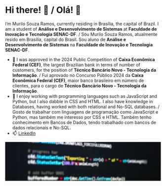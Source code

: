 # Hi there! 👋 / Olá! 👋

I’m Murilo Souza Ramos, currently residing in Brasília, the capital of Brazil. I am a student of **Análise e Desenvolvimento de Sistemas** at **Faculdade de Inovação e Tecnologia SENAC-DF**. / Sou Murilo Souza Ramos, atualmente resido em Brasília, capital do Brasil. Sou aluno de **Análise e Desenvolvimento de Sistemas** na **Faculdade de Inovação e Tecnologia SENAC-DF**.

- 🔭 I was approved in the 2024 Public Competition of **Caixa Econômica Federal (CEF)**, the largest Brazilian bank in terms of number of customers, for the position of **Técnico Bancário Novo - Tecnologia da Informação**. / Fui aprovado no Concurso Público 2024 da **Caixa Econômica Federal (CEF)**, maior banco brasileiro em número de clientes, para o cargo de **Técnico Bancário Novo - Tecnologia da Informação**.
- 🌱 I enjoy working with programming languages such as JavaScript and Python, but I also dabble in CSS and HTML. I also have knowledge in Databases, having worked with both relational and No-SQL databases. / Gosto de trabalhar com linguagens de programação como JavaScript e Python, mas também me interesso por CSS e HTML. Também tenho conhecimento em Bancos de Dados, tendo trabalhado com bancos de dados relacionais e No-SQL.
- 📫 [LinkedIn](https://www.linkedin.com/in/murs77r/)

![Capa](https://raw.githubusercontent.com/murs77r/murs77r/refs/heads/main/capa.jpg)